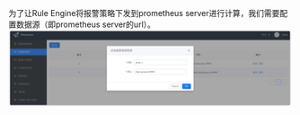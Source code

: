 为了让Rule Engine将报警策略下发到prometheus server进行计算，我们需要配置数据源（即prometheus server的url）。  
![datasource](images/datasource.png)